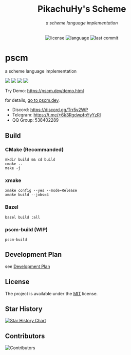 <p align="center">
<h1 align="center">PikachuHy's Scheme</h1>
<h6 align="center">a scheme language implementation </h6>
</p>
<p align="center">
<img alt="license" src="https://img.shields.io/github/license/PikachuHy/pscm?style=flat-square">
<img alt="language" src="https://img.shields.io/github/languages/top/PikachuHy/pscm?style=flat-square">
<img alt="last commit" src="https://img.shields.io/github/last-commit/PikachuHy/pscm?style=flat-square">
</p>

# pscm

a scheme language implementation
<p>
<img src="https://github.com/PikachuHy/pscm/actions/workflows/linux_clang.yml/badge.svg?branch=master">
<img src="https://github.com/PikachuHy/pscm/actions/workflows/linux_gcc.yml/badge.svg?branch=master">
<img src="https://github.com/PikachuHy/pscm/actions/workflows/macos.yml/badge.svg?branch=master">
<img src="https://github.com/PikachuHy/pscm/actions/workflows/windows.yml/badge.svg?branch=master">
</p>

Try Demo: https://pscm.dev/demo.html

for details, [go to pscm.dev](https://pscm.dev).

- Discord: https://discord.gg/Trr5v2WP
- Telegram: https://t.me/+6k3RgdwpfpYyYzRl
- QQ Group: 538402289

## Build

### CMake (Recommanded)

```
mkdir build && cd build
cmake ..
make -j
```

### xmake

```
xmake config --yes --mode=Release
xmake build --jobs=4
```

### Bazel

```
bazel build :all
```

### pscm-build (WIP)

```
pscm-build
```

## Development Plan

see [Development Plan](https://github.com/PikachuHy/pscm/issues/13)

## License

The project is available under the [MIT](https://opensource.org/licenses/MIT) license.

## Star History

[![Star History Chart](https://api.star-history.com/svg?repos=PikachuHy/pscm&type=Date)](https://star-history.com/#PikachuHy/pscm)

## Contributors

![Contributors](https://contrib.rocks/image?repo=PikachuHy/pscm)
